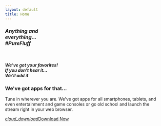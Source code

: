 ```yaml
---
layout: default
title: Home
---
```


<div class="carousel carousel-slider">
  <div class="carousel-item">
    <div class="container">
    <h3>
      <i>Anything and</i>
      <br />
      <i>everything...</i>
      <br />
      <i>#PureFluff</i>
    </h3>
    <br />
    <h5>
      <i>We've got your favorites!</i>
      <br />
      <i>If you don't hear it...</i>
      <br />
      <i>We'll add it</i>
    </h5>
    </div>
  </div>
</div>

<div class="container row">
  <div class="col s12 l8">
    <h3>We've got apps for that...</h3>
    <p>Tune in wherever you are. We've got apps for all smartphones, tablets, and even entertainment and game consoles or go old school and launch the stream right in your web browser.</p>
  </div>
  <div class="col s12 l4 center">
      <a href="/download/" class="waves-effect waves-light light-blue lighten-2 btn-large" style="margin: 3.5rem 0;"><i class="material-icons left">cloud_download</i>Download Now</a>
  </div>
</div>

<script>
  (function ($) {
    $(function () {
      $('.carousel-slider').carousel({indicators: true, fullWidth: true});
      if ($('.carousel-slider > div.carousel-item').length > 1) {
        setInterval(function(){
          $('.carousel-slider').carousel('next');
        }, 5000);
      }
    }); // end of document ready
  })(jQuery); // end of jQuery name space
</script>
